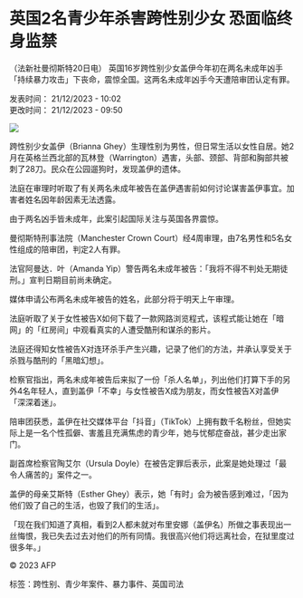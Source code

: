 # 英国2名青少年杀害跨性别少女 恐面临终身监禁

（法新社曼彻斯特20日电） 英国16岁跨性别少女盖伊今年初在两名未成年凶手「持续暴力攻击」下丧命，震惊全国。这两名未成年凶手今天遭陪审团认定有罪。

发表时间： 21/12/2023 - 10:02  
更改时间： 21/12/2023 - 09:50

![](https://s.rfi.fr/media/display/020b8dae-e6c1-11ee-a196-005056bfb2b6/w:980/p:16x9/img-default-RFI.jpg)

跨性别少女盖伊（Brianna Ghey）生理性别为男性，但日常生活以女性自居。她2月在英格兰西北部的瓦林登（Warrington）遇害，头部、颈部、背部和胸部共被刺了28刀。民众在公园遛狗时，发现盖伊的遗体。

法庭在审理时听取了有关两名未成年被告在盖伊遇害前如何讨论谋害盖伊事宜。加害者姓名因年龄因素无法透露。

由于两名凶手皆未成年，此案引起国际关注与英国各界震惊。

曼彻斯特刑事法院（Manchester Crown Court）经4周审理，由7名男性和5名女性组成的陪审团，判定2人有罪。

法官阿曼达．叶（Amanda Yip）警告两名未成年被告：「我将不得不判处无期徒刑。」宣判日期目前尚未确定。

媒体申请公布两名未成年被告的姓名，此部分将于明天上午审理。

法庭听取了关于女性被告X如何下载了一款网路浏览程式，该程式能让她在「暗网」的「红房间」中观看真实的人遭受酷刑和谋杀的影片。

法庭还得知女性被告X对连环杀手产生兴趣，记录了他们的方法，并承认享受关于杀戮与酷刑的「黑暗幻想」。

检察官指出，两名未成年被告后来拟了一份「杀人名单」，列出他们打算下手的另外4名年轻人，直到盖伊「不幸」与女性被告X成为朋友，而女性被告X对盖伊「深深着迷」。

陪审团获悉，盖伊在社交媒体平台「抖音」（TikTok）上拥有数千名粉丝，但她实际上是一名个性孤僻、害羞且充满焦虑的青少年，她与忧郁症奋战，甚少走出家门。

副首席检察官陶艾尔（Ursula Doyle）在被告定罪后表示，此案是她处理过「最令人痛苦的」案件之一。

盖伊的母亲艾斯特（Esther Ghey）表示，她「有时」会为被告感到难过，「因为他们毁了自己的生活，也毁了我们的生活」。

「现在我们知道了真相，看到2人都未就对布里安娜（盖伊名）所做之事表现出一丝悔恨，我已失去过去对他们的所有同情。我很高兴他们将远离社会，在狱里度过很多年。」

© 2023 AFP

标签：跨性别、青少年案件、暴力事件、英国司法